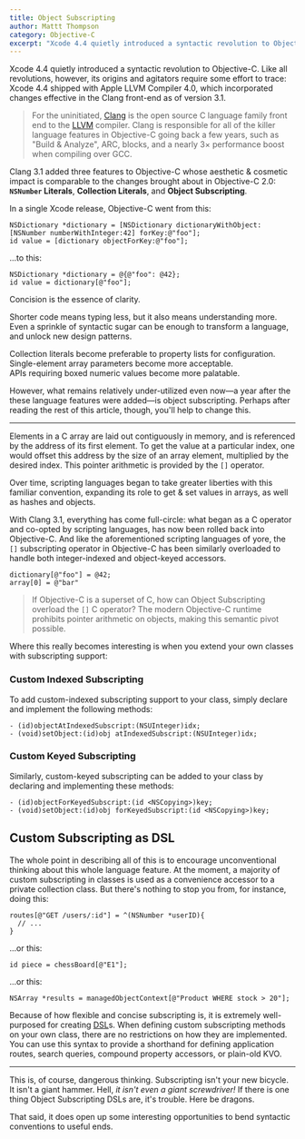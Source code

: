 ```yaml
---
title: Object Subscripting
author: Mattt Thompson
category: Objective-C
excerpt: "Xcode 4.4 quietly introduced a syntactic revolution to Objective-C. Like all revolutions, however, its origins and agitators require some effort to trace."
---
```


Xcode 4.4 quietly introduced a syntactic revolution to Objective-C. Like all revolutions, however, its origins and agitators require some effort to trace: Xcode 4.4 shipped with Apple LLVM Compiler 4.0, which incorporated changes effective in the Clang front-end as of version 3.1.

> For the uninitiated, [Clang](http://clang.llvm.org/index.html) is the open source C language family front end to the [LLVM](http://www.llvm.org) compiler. Clang is responsible for all of the killer language features in Objective-C going back a few years, such as "Build & Analyze", ARC, blocks, and a nearly 3× performance boost when compiling over GCC.

Clang 3.1 added three features to Objective-C whose aesthetic & cosmetic impact is comparable to the changes brought about in Objective-C 2.0: __`NSNumber` Literals__, __Collection Literals__, and __Object Subscripting__.

In a single Xcode release, Objective-C went from this:

~~~{objective-c}
NSDictionary *dictionary = [NSDictionary dictionaryWithObject:[NSNumber numberWithInteger:42] forKey:@"foo"];
id value = [dictionary objectForKey:@"foo"];
~~~

...to this:

~~~{objective-c}
NSDictionary *dictionary = @{@"foo": @42};
id value = dictionary[@"foo"];
~~~

Concision is the essence of clarity.

Shorter code means typing less, but it also means understanding more. Even a sprinkle of syntactic sugar can be enough to transform a language, and unlock new design patterns.

Collection literals become preferable to property lists for configuration.<br/>
Single-element array parameters become more acceptable.<br/>
APIs requiring boxed numeric values become more palatable.<br/>

However, what remains relatively under-utilized even now—a year after the these language features were added—is object subscripting. Perhaps after reading the rest of this article, though, you'll help to change this.

---

Elements in a C array are laid out contiguously in memory, and is referenced by the address of its first element. To get the value at a particular index, one would offset this address by the size of an array element, multiplied by the desired index. This pointer arithmetic is provided by the `[]` operator.

Over time, scripting languages began to take greater liberties with this familiar convention, expanding its role to get & set values in arrays, as well as hashes and objects.

With Clang 3.1, everything has come full-circle: what began as a C operator and co-opted by scripting languages, has now been rolled back into Objective-C. And like the aforementioned scripting languages of yore, the `[]` subscripting operator in Objective-C has been similarly overloaded to handle both integer-indexed and object-keyed accessors.

~~~{objective-c}
dictionary[@"foo"] = @42;
array[0] = @"bar"
~~~

> If Objective-C is a superset of C, how can Object Subscripting overload the `[]` C operator? The modern Objective-C runtime prohibits pointer arithmetic on objects, making this semantic pivot possible.

Where this really becomes interesting is when you extend your own classes with subscripting support:

### Custom Indexed Subscripting

To add custom-indexed subscripting support to your class, simply declare and implement the following methods:

~~~{objective-c}
- (id)objectAtIndexedSubscript:(NSUInteger)idx;
- (void)setObject:(id)obj atIndexedSubscript:(NSUInteger)idx;
~~~

### Custom Keyed Subscripting

Similarly, custom-keyed subscripting can be added to your class by declaring and implementing these methods:

~~~{objective-c}
- (id)objectForKeyedSubscript:(id <NSCopying>)key;
- (void)setObject:(id)obj forKeyedSubscript:(id <NSCopying>)key;
~~~

## Custom Subscripting as DSL

The whole point in describing all of this is to encourage unconventional thinking about this whole language feature. At the moment, a majority of custom subscripting in classes is used as a convenience accessor to a private collection class. But there's nothing to stop you from, for instance, doing this:

~~~{objective-c}
routes[@"GET /users/:id"] = ^(NSNumber *userID){
  // ...
}
~~~

...or this:

~~~{objective-c}
id piece = chessBoard[@"E1"];
~~~

...or this:

~~~{objective-c}
NSArray *results = managedObjectContext[@"Product WHERE stock > 20"];
~~~

Because of how flexible and concise subscripting is, it is extremely well-purposed for creating [DSL](http://en.wikipedia.org/wiki/Domain-specific_language)s. When defining custom subscripting methods on your own class, there are no restrictions on how they are implemented. You can use this syntax to provide a shorthand for defining application routes, search queries, compound property accessors, or plain-old KVO.

---

This is, of course, dangerous thinking. Subscripting isn't your new bicycle. It isn't a giant hammer. Hell, _it isn't even a giant screwdriver!_ If there is one thing Object Subscripting DSLs are, it's trouble. Here be dragons.

That said, it does open up some interesting opportunities to bend syntactic conventions to useful ends.
